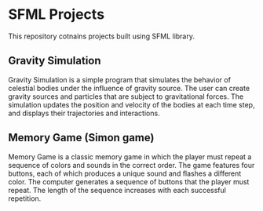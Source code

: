 # SFML Projects

This repository cotnains projects built using SFML library.

## Gravity Simulation
Gravity Simulation is a simple program that simulates the behavior of celestial bodies under the influence of gravity source. 
The user can create gravity sources and particles that are subject to gravitational forces. 
The simulation updates the position and velocity of the bodies at each time step, and displays their trajectories and interactions.

## Memory Game (Simon game)
Memory Game is a classic memory game in which the player must repeat a sequence of colors and sounds in the correct order. 
The game features four buttons, each of which produces a unique sound and flashes a different color. 
The computer generates a sequence of buttons that the player must repeat. 
The length of the sequence increases with each successful repetition.
